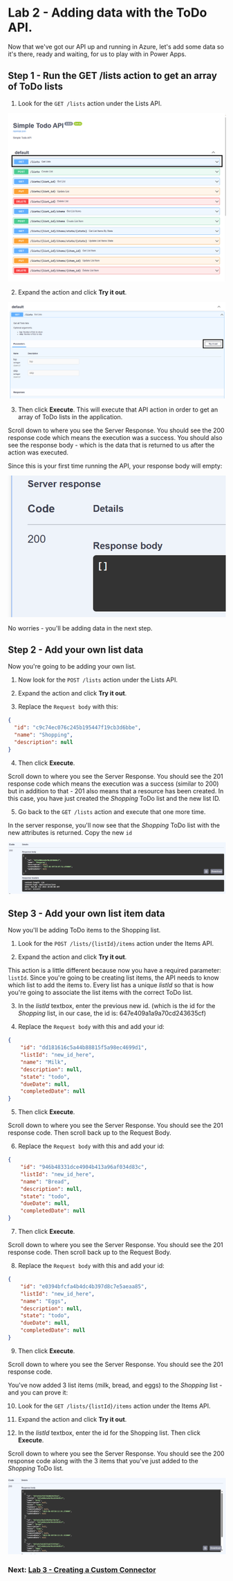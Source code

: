 # Lab 2 - Adding data with the ToDo API.

Now that we've got our API up and running in Azure, let's add some data so it's there, ready and waiting, for us to play with in Power Apps.

## Step 1 - Run the GET /lists action to get an array of ToDo lists

1. Look for the ```GET /lists``` action under the Lists API.

![The GET Lists action](/Workshops/DotNetAndPowerApps/Lab2/assets/get-lists-action.png)

2. Expand the action and click **Try it out**.

![Screenshot of the "Try it out" button.](/Workshops/DotNetAndPowerApps/Lab2/assets/get-lists-try-it-out.png)

3. Then click **Execute**. This will execute that API action in order to get an array of ToDo lists in the application. 

Scroll down to where you see the Server Response. You should see the 200 response code which means the execution was a success. You should also see the response body - which is the data that is returned to us after the action was executed. 

Since this is your first time running the API, your response body will empty:

![Screenshot of the response code and the response body](/Workshops/DotNetAndPowerApps/Lab2/assets/response-code-and-body.png)

No worries - you'll be adding data in the next step.
## Step 2 - Add your own list data

Now you're going to be adding your own list.

1. Now look for the ```POST /lists``` action under the Lists API.

2. Expand the action and click **Try it out**.

3. Replace the ```Request body``` with this:

```json
{
  "id": "c9c74ec076c245b195447f19cb3d6bbe",
  "name": "Shopping",
  "description": null
}
```

4. Then click **Execute**. 

Scroll down to where you see the Server Response. You should see the 201 response code which means the execution was a success (similar to 200) but in addition to that - 201 also means that a resource has been created. In this case, you have just created the *Shopping* ToDo list and the new list ID.

5. Go back to the ```GET /lists``` action and execute that one more time.

In the server response, you'll now see that the *Shopping* ToDo list with the new attributes is returned. Copy the new ```id```

![Screenshot of the response code and the response body now showing 2 ToDo lists](/Workshops/DotNetAndPowerApps/Lab2/assets/response-with-new-list.png)

## Step 3 - Add your own list item data

Now you'll be adding ToDo items to the Shopping list.

1. Look for the ```POST /lists/{listId}/items``` action under the Items API.

2. Expand the action and click **Try it out**.

This action is a little different because now you have a required parameter: ```listId```. Since you're going to be creating list items, the API needs to know which list to add the items to. Every list has a unique *listId* so that is how you're going to associate the list items with the correct ToDo list.

3. In the *listId* textbox, enter the previous new id. (which is the id for the *Shopping* list, in our case, the id is: 647e409a1a9a70cd243635cf)

4. Replace the ```Request body``` with this and add your id:

```json
{
    "id": "dd181616c5a44b88815f5a98ec4699d1",
    "listId": "new_id_here",
    "name": "Milk",
    "description": null,
    "state": "todo",
    "dueDate": null,
    "completedDate": null
}
```

5. Then click **Execute**. 

Scroll down to where you see the Server Response. You should see the 201 response code. Then scroll back up to the Request Body.

6. Replace the ```Request body``` with this and add your id:

```json
{
    "id": "946b48331dce4904b413a96af034d83c",
    "listId": "new_id_here",
    "name": "Bread",
    "description": null,
    "state": "todo",
    "dueDate": null,
    "completedDate": null
}
```

7. Then click **Execute**. 

Scroll down to where you see the Server Response. You should see the 201 response code. Then scroll back up to the Request Body.

8. Replace the ```Request body``` with this and add your id:

```json
{
    "id": "e0394bfcfa4b4dc4b397d8c7e5aeaa85",
    "listId": "new_id_here",
    "name": "Eggs",
    "description": null,
    "state": "todo",
    "dueDate": null,
    "completedDate": null
}
```
9. Then click **Execute**. 

Scroll down to where you see the Server Response. You should see the 201 response code. 

You've now added 3 list items (milk, bread, and eggs) to the *Shopping* list - and you can prove it: 

10. Look for the ```GET /lists/{listId}/items``` action under the Items API.

11. Expand the action and click **Try it out**.

12. In the *listId* textbox, enter the id for the Shopping list. Then click **Execute**. 

Scroll down to where you see the Server Response. You should see the 200 response code along with the 3 items that you've just added to the *Shopping* ToDo list. 

![Screenshot of the response code and the response body with the 3 Shopping list items](/Workshops/DotNetAndPowerApps/Lab2/assets/shopping-list-items.png)

### Next: [Lab 3 - Creating a Custom Connector](/Workshops/DotNetAndPowerApps/Lab3/)
